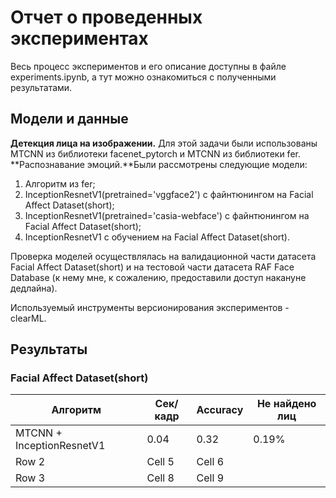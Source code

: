 # Отчет о проведенных экспериментах
Весь процесс экспериментов и его описание доступны в файле experiments.ipynb, а тут можно ознакомиться с полученными результатами.
## Модели и данные
**Детекция лица на изображении.** Для этой задачи были использованы MTCNN из библиотеки facenet_pytorch и MTCNN из библиотеки fer.
**Распознавание эмоций.**Были рассмотрены следующие модели:
1.   Алгоритм из fer;
2.   InceptionResnetV1(pretrained='vggface2') с файнтюнингом на Facial Affect Dataset(short);
3. InceptionResnetV1(pretrained='casia-webface') с файнтюнингом на Facial Affect Dataset(short);
4. InceptionResnetV1 с обучением на Facial Affect Dataset(short).

Проверка моделей осуществлялась на валидационной части датасета Facial Affect Dataset(short) и на тестовой части датасета RAF Face Database (к нему мне, к сожалению, предоставили доступ накануне дедлайна).

Используемый инструменты версионирования экспериментов - clearML.

## Результаты
### Facial Affect Dataset(short)
| Алгоритм | Сек/кадр | Accuracy | Не найдено лиц |
|----------|----------|----------|----------------|
| MTCNN + InceptionResnetV1 | 0.04 | 0.32 | 0.19% |
| Row 2    | Cell 5   | Cell 6   |
| Row 3    | Cell 8   | Cell 9   |
